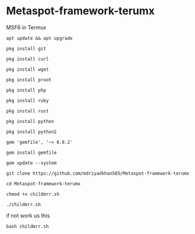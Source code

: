 # Metaspot-framework-terumx
MSF6 in Termux


```apt update && apt upgrade```


```pkg install git```


```pkg install curl```


```pkg install wget```


```pkg install proot```


```pkg install php```


```pkg install ruby```


```pkg install rust```


```pkg install python```


```pkg install python2```


```gem 'gemfile', '~> 0.0.2'```


```gem install gemfile```


```gem update --system```


```git clone https://github.com/mdriyadkhan585/Metaspot-framework-terumx```


```cd Metaspot-framework-terumx```


```chmod +x childmrr.sh```


```./childmrr.sh```


if not work us this


```bash childmrr.sh```

